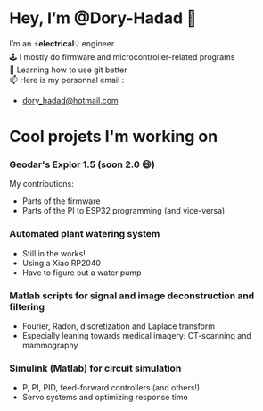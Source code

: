 # Hey, I’m @Dory-Hadad 👋
I’m an ⚡**electrical**💡 engineer  
🕹️ I mostly do firmware and microcontroller-related programs  
🌱 Learning how to use git better    
📫 Here is my personnal email :
- dory_hadad@hotmail.com

# Cool projets I'm working on

### Geodar's Explor 1.5 (soon 2.0 😄)  
My contributions:
- Parts of the firmware  
- Parts of the PI to ESP32 programming (and vice-versa)  
### Automated plant watering system
- Still in the works!
- Using a Xiao RP2040
- Have to figure out a water pump
### Matlab scripts for signal and image deconstruction and filtering
- Fourier, Radon, discretization and Laplace transform
- Especially leaning towards medical imagery: CT-scanning and mammography
### Simulink (Matlab) for circuit simulation
- P, PI, PID, feed-forward controllers (and others!) 
- Servo systems and optimizing response time
  
<!--
this is a comment
>
<!---
Dory-Hadad/Dory-Hadad is a ✨ special ✨ repository because its `README.md` (this file) appears on your GitHub profile.
You can click the Preview link to take a look at your changes.
--->

